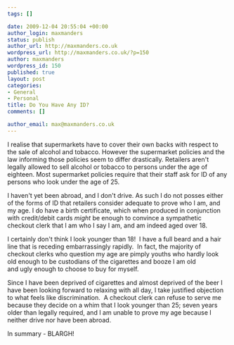 ```yaml
--- 
tags: []

date: 2009-12-04 20:55:04 +00:00
author_login: maxmanders
status: publish
author_url: http://maxmanders.co.uk
wordpress_url: http://maxmanders.co.uk/?p=150
author: maxmanders
wordpress_id: 150
published: true
layout: post
categories: 
- General
- Personal
title: Do You Have Any ID?
comments: []

author_email: max@maxmanders.co.uk
---
```

I realise that supermarkets have to cover their own backs with respect to the sale of alcohol and tobacco.  However the supermarket policies and the law informing those policies seem to differ drastically.  Retailers aren't legally allowed to sell alcohol or tobacco to persons under the age of eighteen.  Most supermarket policies require that their staff ask for ID of any persons who look under the age of 25.

I haven't yet been abroad, and I don't drive.  As such I do not posses either of the forms of ID that retailers consider adequate to prove who I am, and my age.  I do have a birth certificate, which when produced in conjunction with credit/debit cards <em>might</em> be enough to convince a sympathetic checkout clerk that I am who I say I am, and am indeed aged over 18.

I certainly don't think I look younger than 18! &nbsp;I have a full beard and a hair line that is receding&nbsp;embarrassingly&nbsp;rapidly. &nbsp;In fact, the majority of checkout clerks who question my age are pimply youths who hardly look old enough to be custodians of the cigarettes and booze I am old and&nbsp;ugly&nbsp;enough to choose to buy for myself.

Since I have been deprived of cigarettes and almost deprived of the beer I have been looking forward to relaxing with all day, I take justified objection to what feels like discrimination. &nbsp;A checkout clerk can refuse to serve me because they decide on a whim that I look younger than 25; seven years older than legally required, and I am unable to prove my age because I neither drive nor have been abroad.

In summary - BLARGH!
